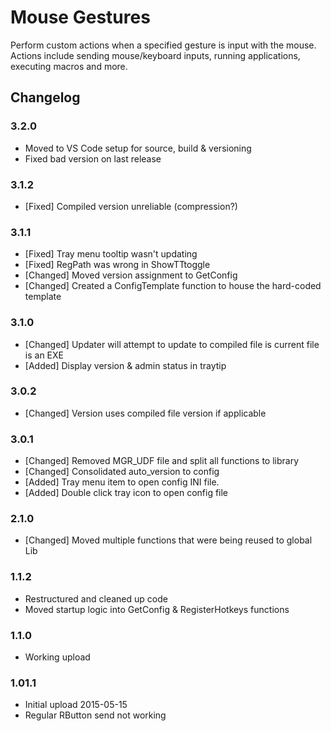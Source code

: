 Mouse Gestures
==============

Perform custom actions when a specified gesture is input with the mouse. Actions include sending mouse/keyboard inputs, running applications, executing macros and more.

Changelog
---------

### 3.2.0
- Moved to VS Code setup for source, build & versioning
- Fixed bad version on last release

### 3.1.2
- [Fixed] Compiled version unreliable (compression?)

### 3.1.1
- [Fixed] Tray menu tooltip wasn't updating
- [Fixed] RegPath was wrong in ShowTTtoggle
- [Changed] Moved version assignment to GetConfig
- [Changed] Created a ConfigTemplate function to house the hard-coded template

### 3.1.0
- [Changed] Updater will attempt to update to compiled file is current file is an EXE
- [Added] Display version & admin status in traytip

### 3.0.2
- [Changed] Version uses compiled file version if applicable

### 3.0.1
- [Changed] Removed MGR_UDF file and split all functions to library
- [Changed] Consolidated auto_version to config
- [Added] Tray menu item to open config INI file.
- [Added] Double click tray icon to open config file

### 2.1.0
- [Changed] Moved multiple functions that were being reused to global Lib

### 1.1.2
- Restructured and cleaned up code
- Moved startup logic into GetConfig & RegisterHotkeys functions

### 1.1.0
- Working upload

### 1.01.1
- Initial upload 2015-05-15
- Regular RButton send not working

